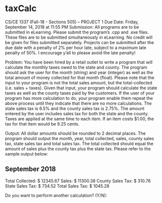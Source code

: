 # taxCalc

CS/CE 1337 (Fall-18 - Sections 505) – PROJECT 1 
Due Date: Friday, September 14, 2018 at 11:55 PM 
Submission: All programs are to be submitted in eLearning. Please submit the program’s .cpp and .exe files. These files are to be submitted simultaneously in eLearning. No credit will be given for files submitted separately. Projects can be submitted after the due date with a penalty of 2% per hour late, subject to a maximum late penalty of 50%. I encourage y’all to please avoid the late penalty! 

Problem: You have been hired by a retail outlet to write a program that will calculate the monthly taxes owed to the state and county. The program should ask the user for the month (string) and year (integer) as well as the total amount of money collected for that month (float). Please note that the input to your program is not the total sales amount, but the total-collected (i.e. sales + taxes). Given that input, your program should calculate the state taxes as well as the county taxes paid by the customers. If the user of your program has more calculation to do, your program enable them repeat the above process until they indicate that there are no more calculations. The state sales tax is 6.5% and the county sales tax is 2.75%. The amount entered by the user includes sales tax for both the state and the county. Taxes are applied at the same time to each item. If an item costs $1.00, the tax for that item would be 9.25 cents. 

Output: All dollar amounts should be rounded to 2 decimal places. The program should output the month, year, total collected, sales, county sales tax, state sales tax and total sales tax. The total collected should equal the amount of sales plus the county tax plus the state tax. Please refer to the sample output below: 

September 2018
---------------- 
Total Collected: $ 12345.67 
Sales: $ 11300.38 
County Sales Tax: $ 310.76 
State Sales Tax: $ 734.52 
Total Sales Tax: $ 1045.28

Do you want to perform another calculation? (Y/N):
